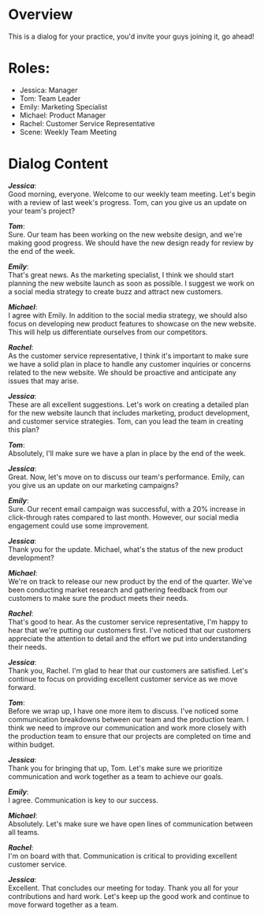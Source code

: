 # Overview
This is a dialog for your practice, 
you'd invite your guys joining it,
go ahead!

# Roles:
- Jessica: Manager
- Tom: Team Leader
- Emily: Marketing Specialist
- Michael: Product Manager
- Rachel: Customer Service Representative
- Scene: Weekly Team Meeting

# Dialog Content

***Jessica***: <br> Good morning, everyone. Welcome to our weekly team meeting. Let's begin with a review of last week's progress. Tom, can you give us an update on your team's project?

***Tom***: <br> Sure. Our team has been working on the new website design, and we're making good progress. We should have the new design ready for review by the end of the week.

***Emily***: <br> That's great news. As the marketing specialist, I think we should start planning the new website launch as soon as possible. I suggest we work on a social media strategy to create buzz and attract new customers.

***Michael***: <br> I agree with Emily. In addition to the social media strategy, we should also focus on developing new product features to showcase on the new website. This will help us differentiate ourselves from our competitors.

***Rachel***: <br> As the customer service representative, I think it's important to make sure we have a solid plan in place to handle any customer inquiries or concerns related to the new website. We should be proactive and anticipate any issues that may arise.

***Jessica***: <br> These are all excellent suggestions. Let's work on creating a detailed plan for the new website launch that includes marketing, product development, and customer service strategies. Tom, can you lead the team in creating this plan?

***Tom***: <br> Absolutely, I'll make sure we have a plan in place by the end of the week.

***Jessica***: <br> Great. Now, let's move on to discuss our team's performance. Emily, can you give us an update on our marketing campaigns?

***Emily***: <br> Sure. Our recent email campaign was successful, with a 20% increase in click-through rates compared to last month. However, our social media engagement could use some improvement.

***Jessica***: <br> Thank you for the update. Michael, what's the status of the new product development?

***Michael***: <br> We're on track to release our new product by the end of the quarter. We've been conducting market research and gathering feedback from our customers to make sure the product meets their needs.

***Rachel***: <br> That's good to hear. As the customer service representative, I'm happy to hear that we're putting our customers first. I've noticed that our customers appreciate the attention to detail and the effort we put into understanding their needs.

***Jessica***: <br> Thank you, Rachel. I'm glad to hear that our customers are satisfied. Let's continue to focus on providing excellent customer service as we move forward.

***Tom***: <br> Before we wrap up, I have one more item to discuss. I've noticed some communication breakdowns between our team and the production team. I think we need to improve our communication and work more closely with the production team to ensure that our projects are completed on time and within budget.

***Jessica***: <br> Thank you for bringing that up, Tom. Let's make sure we prioritize communication and work together as a team to achieve our goals.

***Emily***: <br> I agree. Communication is key to our success.

***Michael***: <br> Absolutely. Let's make sure we have open lines of communication between all teams.

***Rachel***: <br> I'm on board with that. Communication is critical to providing excellent customer service.

***Jessica***: <br> Excellent. That concludes our meeting for today. Thank you all for your contributions and hard work. Let's keep up the good work and continue to move forward together as a team.